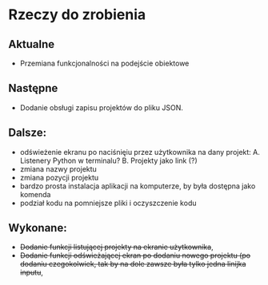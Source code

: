 # Rzeczy do zrobienia

## Aktualne

- Przemiana funkcjonalności na podejście obiektowe

## Następne

- Dodanie obsługi zapisu projektów do pliku JSON.

## Dalsze:

- odświeżenie ekranu po naciśnięiu przez użytkownika na dany projekt:
  A. Listenery Python w terminalu?
  B. Projekty jako link (<a>?)
- zmiana nazwy projektu
- zmiana pozycji projektu
- bardzo prosta instalacja aplikacji na komputerze, by była dostępna jako komenda
- podział kodu na pomniejsze pliki i oczyszczenie kodu

## Wykonane:
- ~~Dodanie funkcji listującej projekty na ekranie użytkownika~~,
- ~~Dodanie funkcji odświeżającej ekran po dodaniu nowego projektu (po dodaniu czegokolwiek, tak by na dole zawsze była tylko jedna linijka inputu~~,